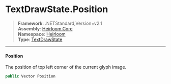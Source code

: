 # TextDrawState.Position

> **Framework**: .NETStandard,Version=v2.1  
> **Assembly**: [Heirloom.Core][0]  
> **Namespace**: [Heirloom][0]  
> **Type**: [TextDrawState][1]

--------------------------------------------------------------------------------

#### Position

The position of top left corner of the current glyph image.

```cs
public Vector Position
```

[0]: ../Heirloom.Core.md
[1]: Heirloom.TextDrawState.md
